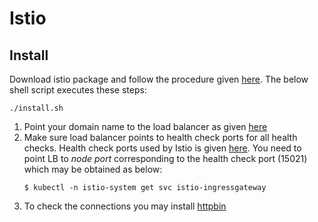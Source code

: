 # Istio

## Install
Download istio package and follow the procedure given [here](https://istio.io/latest/docs/setup/install/helm/). The below shell script executes these steps:
```
./install.sh
```
1. Point your domain name to the load balancer as given [here](https://docs.aws.amazon.com/Route53/latest/DeveloperGuide/routing-to-elb-load-balancer.html)
1. Make sure load balancer points to health check ports for all health checks.  Health check ports used by Istio is given [here](https://istio.io/latest/docs/ops/deployment/requirements/#ports-used-by-istio). You need to point LB to *node port* corresponding to the health check port (15021) which may be obtained as below:
    ```
    $ kubectl -n istio-system get svc istio-ingressgateway
    ```
1. To check the connections you may install [httpbin](../../../utils/httpbin)

